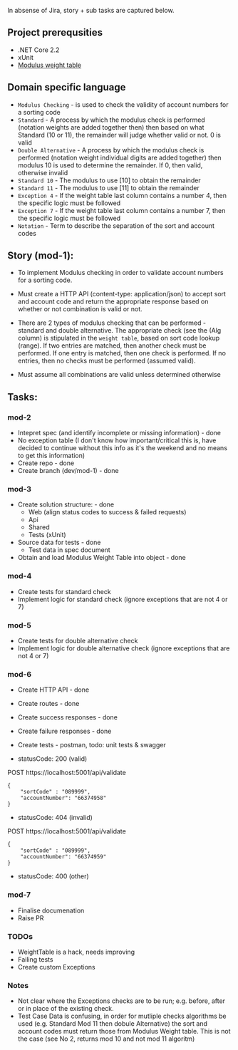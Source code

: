 
In absense of Jira, story + sub tasks are captured below.

## Project prerequsities

- .NET Core 2.2
- xUnit
- [Modulus weight table](https://protect-eu.mimecast.com/s/YPTGCgLqoIm973QToGfo_?domain=vocalink.com)

## Domain specific language

- `Modulus Checking` - is used to check the validity of account numbers for a sorting code
- `Standard` - A process by which the modulus check is performed (notation weights are added together then) then based on what Standard (10 or 11), the remainder will judge whether valid or not. 0 is valid
- `Double Alternative` - A process by which the modulus check is performed (notation weight individual digits are added together) then modulus 10 is used to determine the remainder. If 0, then valid, otherwise invalid
- `Standard 10` - The modulus to use [10] to obtain the remainder
- `Standard 11` - The modulus to use [11] to obtain the remainder
- `Exception 4` - If the weight table last column contains a number 4, then the specific logic must be followed
- `Exception 7` - If the weight table last column contains a number 7, then the specific logic must be followed
- `Notation` - Term to describe the separation of the sort and account codes

## Story (mod-1):

- To implement Modulus checking in order to validate account numbers for a sorting code.

- Must create a HTTP API (content-type: application/json) to accept sort and account code and return the appropriate response based on whether or not combination is valid or not.

- There are 2 types of modulus checking that can be performed - standard and double alternative.  The appropriate check (see the (Alg column) is stipulated in the `weight table`, based on sort code lookup (range).  If two entries are matched, then another check must be performed.  If one entry is matched, then one check is performed.  If no entries, then no checks must be performed (assumed valid).

- Must assume all combinations are valid unless determined otherwise

## Tasks:

### mod-2

- Intepret spec (and identify incomplete or missing information) - done
 - No exception table (I don't know how important/critical this is, have decided to continue without this info as it's the weekend and no means to get this information)
- Create repo - done
- Create branch (dev/mod-1) - done

### mod-3

- Create solution structure: - done
  - Web (align status codes to success & failed requests)
  - Api
  - Shared
  - Tests (xUnit)
- Source data for tests - done
  - Test data in spec document
- Obtain and load Modulus Weight Table into object - done

### mod-4

- Create tests for standard check 
- Implement logic for standard check (ignore exceptions that are not 4 or 7)

### mod-5

- Create tests for double alternative check
- Implement logic for double alternative check (ignore exceptions that are not 4 or 7)

### mod-6

- Create HTTP API - done
- Create routes - done
- Create success responses - done
- Create failure responses - done
- Create tests - postman, todo: unit tests & swagger

- statusCode: 200 (valid)

POST https://localhost:5001/api/validate
```
{
    "sortCode" : "089999",
    "accountNumber": "66374958"
}
```

- statusCode: 404 (invalid)

POST https://localhost:5001/api/validate
```
{
    "sortCode" : "089999",
    "accountNumber": "66374959"
}
```

- statusCode: 400 (other)

### mod-7 

- Finalise documenation
- Raise PR


### TODOs

- WeightTable is a hack, needs improving
- Failing tests
- Create custom Exceptions

### Notes

- Not clear where the Exceptions checks are to be run; e.g. before, after or in place of the existing check. 
- Test Case Data is confusing, in order for mutliple checks algorithms be used (e.g. Standard Mod 11 then dobule Alternative) the sort and account codes must return those from Modulus Weight table. This is not the case (see No 2, returns mod 10 and not mod 11 algoritm)


